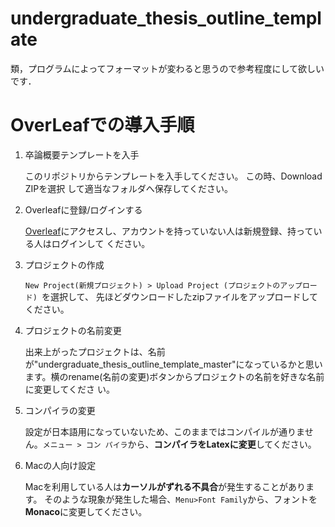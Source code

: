 # undergraduate_thesis_outline_template

類，プログラムによってフォーマットが変わると思うので参考程度にして欲しいです．

# OverLeafでの導入手順

1. 卒論概要テンプレートを入手

   このリポジトリからテンプレートを入手してください。
   この時、Download ZIPを選択 して適当なフォルダへ保存してください。
   
   

2. Overleafに登録/ログインする

   [Overleaf](https://ja.overleaf.com/)にアクセスし、アカウントを持っていない人は新規登録、持っている人はログインして ください。
   
   

3. プロジェクトの作成

   ```New Project(新規プロジェクト) > Upload Project (プロジェクトのアップロード) ```を選択して、 先ほどダウンロードしたzipファイルをアップロードしてください。
   
   

4. プロジェクトの名前変更

   出来上がったプロジェクトは、名前が"undergraduate_thesis_outline_template_master"になっているかと思い ます。横のrename(名前の変更)ボタンからプロジェクトの名前を好きな名前に変更してくださ い。
   
   

5. コンパイラの変更

   設定が日本語用になっていないため、このままではコンパイルが通りません。```メニュー > コン パイラ```から、**コンパイラをLatexに変更**してください。
   
   

6. Macの人向け設定

   Macを利用している人は**カーソルがずれる不具合**が発生することがあります。
   そのような現象が発生した場合、```Menu>Font Family```から、フォントを**Monaco**に変更してください。
